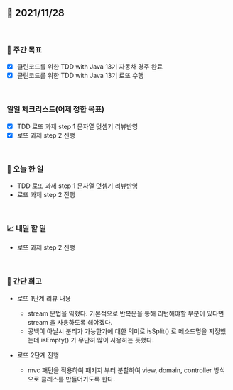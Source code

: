 ## 📅 2021/11/28

<br/>

### 🏹 주간 목표

- [x] 클린코드를 위한 TDD with Java 13기 자동차 경주 완료
- [x] 클린코드를 위한 TDD with Java 13기 로또 수행

<br/>

### 일일 체크리스트(어제 정한 목표)

- [x] TDD 로또 과제 step 1 문자열 덧셈기 리뷰반영
- [x] 로또 과제 step 2 진행

<br/>

### 💯 오늘 한 일

- TDD 로또 과제 step 1 문자열 덧셈기 리뷰반영
- 로또 과제 step 2 진행

<br/>

### 📈 내일 할 일

- 로또 과제 step 2 진행

<br/>

### 🧐 간단 회고

- 로또 1단계 리뷰 내용
  - stream 문법을 익혔다. 기본적으로 반복문을 통해 리턴해야할 부분이 있다면 stream 을 사용하도록 해야겠다.
  - 공백이 아닐시 분리가 가능한가에 대한 의미로 isSplit() 로 메소드명을 지정했는데 isEmpty() 가 무난히 많이 사용하는 듯했다.
  

- 로또 2단계 진행
  - mvc 패턴을 적용하여 패키지 부터 분할하여 view, domain, controller 방식으로 클래스를 만들어가도록 한다.